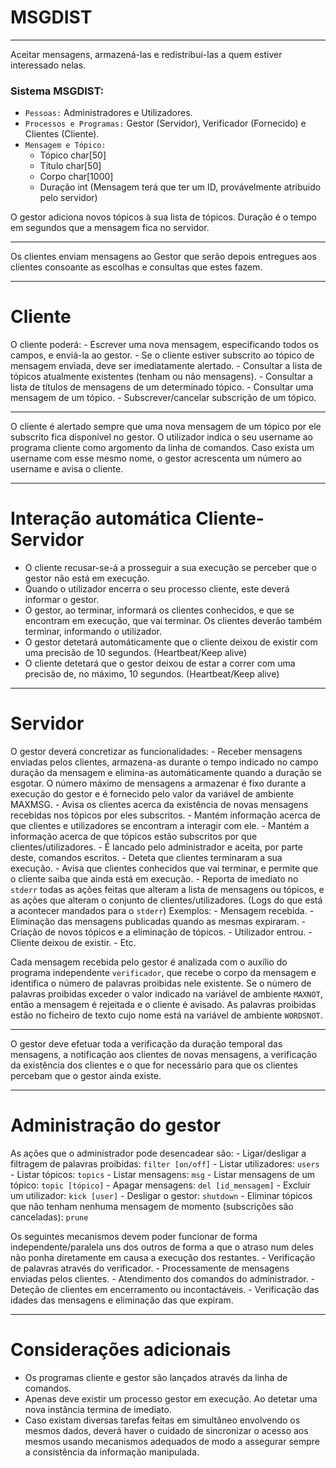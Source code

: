# MSGDIST
---

  Aceitar mensagens, armazená-las e redistribuí-las a quem estiver interessado nelas.

### Sistema MSGDIST:

  - `Pessoas:` Administradores e Utilizadores.
  - `Processos e Programas:` Gestor (Servidor), Verificador (Fornecido) e Clientes (Cliente).
  - `Mensagem e Tópico:`
    - Tópico    char[50]
    - Título    char[50]
    - Corpo     char[1000]
    - Duração   int
    (Mensagem terá que ter um ID, provávelmente atribuido pelo servidor)

  O gestor adiciona novos tópicos à sua lista de tópicos.
  Duração é o tempo em segundos que a mensagem fica no servidor.

---

  Os clientes enviam mensagens ao Gestor que serão depois entregues aos clientes consoante as escolhas e consultas que estes fazem.

---

# Cliente

  O cliente poderá:
    - Escrever uma nova mensagem, especificando todos os campos, e enviá-la ao gestor.
      - Se o cliente estiver subscrito ao tópico de mensagem enviada, deve ser imediatamente alertado.
    - Consultar a lista de tópicos atualmente existentes (tenham ou não mensagens).
    - Consultar a lista de títulos de mensagens de um determinado tópico.
    - Consultar uma mensagem de um tópico.
    - Subscrever/cancelar subscrição de um tópico.

---

  O cliente é alertado sempre que uma nova mensagem de um tópico por ele subscrito fica disponível no gestor.
  O utilizador indica o seu username ao programa cliente como argomento da linha de comandos. Caso exista um username com esse mesmo nome, o gestor acrescenta um número ao username e avisa o cliente.

---

# Interação automática Cliente-Servidor

  - O cliente recusar-se-á a prosseguir a sua execução se perceber que o gestor não está em execução.
  - Quando o utilizador encerra o seu processo cliente, este deverá informar o gestor.
  - O gestor, ao terminar, informará os clientes conhecidos, e que se encontram em execução, que vai terminar. Os clientes deverão também terminar, informando o utilizador.
  - O gestor detetará automáticamente que o cliente deixou de existir com uma precisão de 10 segundos. (Heartbeat/Keep alive)
  - O cliente detetará que o gestor deixou de estar a correr com uma precisão de, no máximo, 10 segundos. (Heartbeat/Keep alive)

---

# Servidor

  O gestor deverá concretizar as funcionalidades:
    - Receber mensagens enviadas pelos clientes, armazena-as durante o tempo indicado no campo duração da mensagem e elimina-as automáticamente quando a duração se esgotar. O número máximo de mensagens a armazenar é fixo durante a execução do gestor e é fornecido pelo valor da variável de ambiente MAXMSG.
    - Avisa os clientes acerca da existência de novas mensagens recebidas nos tópicos por eles subscritos.
    - Mantém informação acerca de que clientes e utilizadores se encontram a interagir com ele.
    - Mantém a informação acerca de que tópicos estão subscritos por que clientes/utilizadores.
    - É lancado pelo administrador e aceita, por parte deste, comandos escritos.
    - Deteta que clientes terminaram a sua execução.
    - Avisa que clientes conhecidos que vai terminar, e permite que o cliente saiba que ainda está em execução.
    - Reporta de imediato no `stderr` todas as ações feitas que alteram a lista de mensagens ou tópicos, e as ações que alteram o conjunto de clientes/utilizadores. (Logs do que está a acontecer mandados para o `stderr`)
    Exemplos:
      - Mensagem recebida.
      - Eliminação das mensagens publicadas quando as mesmas expiraram.
      - Criação de novos tópicos e a eliminação de tópicos.
      - Utilizador entrou.
      - Cliente deixou de existir.
      - Etc.

  Cada mensagem recebida pelo gestor é analizada com o auxílio do programa independente `verificador`, que recebe o corpo da mensagem e identifica o número de palavras proibidas nele existente. Se o número de palavras proibidas exceder o valor indicado na variável de ambiente `MAXNOT`, então a mensagem é rejeitada e o cliente é avisado. As palavras proibidas estão no ficheiro de texto cujo nome está na variável de ambiente `WORDSNOT`.

---

  O gestor deve efetuar toda a verificação da duração temporal das mensagens, a notificação aos clientes de novas mensagens, a verificação da existência dos clientes e o que for necessário para que os clientes percebam que o gestor ainda existe.

---

# Administração do gestor

  As ações que o administrador pode desencadear são:
    - Ligar/desligar a filtragem de palavras proibidas: `filter [on/off]`
    - Listar utilizadores: `users`
    - Listar tópicos: `topics`
    - Listar mensagens: `msg`
    - Listar mensagens de um tópico: `topic [tópico]`
    - Apagar mensagens: `del [id_mensagem]`
    - Excluir um utilizador: `kick [user]`
    - Desligar o gestor: `shutdown`
    - Eliminar tópicos que não tenham nenhuma mensagem de momento (subscrições são canceladas): `prune`

  Os seguintes mecanismos devem poder funcionar de forma independente/paralela uns dos outros de forma a que o atraso num deles não ponha diretamente em causa a execução dos restantes.
    - Verificação de palavras através do verificador.
    - Processamente de mensagens enviadas pelos clientes.
    - Atendimento dos comandos do administrador.
    - Deteção de clientes em encerramento ou incontactáveis.
    - Verificação das idades das mensagens e eliminação das que expiram.

---

# Considerações adicionais

  - Os programas cliente e gestor são lançados através da linha de comandos.
  - Apenas deve existir um processo gestor em execução. Ao detetar uma nova instância termina de imediato.
  - Caso existam diversas tarefas feitas em simultâneo envolvendo os mesmos dados, deverá haver o cuidado de sincronizar o acesso aos mesmos usando mecanismos adequados de modo a assegurar sempre a consistência da informação manipulada.
